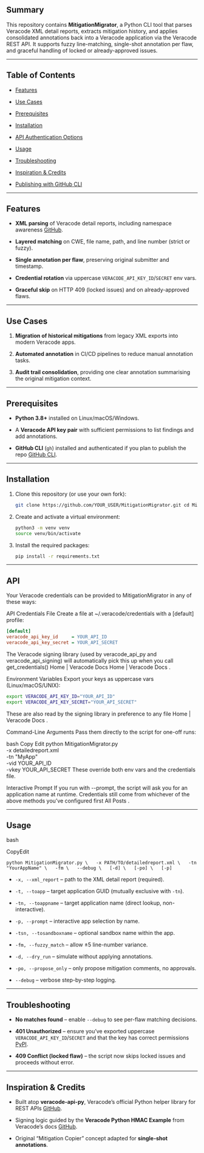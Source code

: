 ## Summary

This repository contains **MitigationMigrator**, a Python CLI tool that parses Veracode XML detail reports, extracts mitigation history, and applies consolidated annotations back into a Veracode application via the Veracode REST API. It supports fuzzy line-matching, single-shot annotation per flaw, and graceful handling of locked or already-approved issues.

---

## Table of Contents

- [Features](#features)
    
- [Use Cases](#use-cases)
    
- [Prerequisites](#prerequisites)
    
- [Installation](#Installation)
    
- [API Authentication Options](#API)
    
- [Usage](#usage)
    
- [Troubleshooting](#troubleshooting)
    
- [Inspiration & Credits](#inspiration--credits)
    
- [Publishing with GitHub CLI](#publishing-with-github-cli)
    

---

## Features

- **XML parsing** of Veracode detail reports, including namespace awareness [GitHub](https://github.com/veracode/veracode-api-py?utm_source=chatgpt.com).
    
- **Layered matching** on CWE, file name, path, and line number (strict or fuzzy).
    
- **Single annotation per flaw**, preserving original submitter and timestamp.
    
- **Credential rotation** via uppercase `VERACODE_API_KEY_ID`/`SECRET` env vars.
    
- **Graceful skip** on HTTP 409 (locked issues) and on already-approved flaws.
    

---

## Use Cases

1. **Migration of historical mitigations** from legacy XML exports into modern Veracode apps.
    
2. **Automated annotation** in CI/CD pipelines to reduce manual annotation tasks.
    
3. **Audit trail consolidation**, providing one clear annotation summarising the original mitigation context.
    

---

## Prerequisites

- **Python 3.8+** installed on Linux/macOS/Windows.
    
- A **Veracode API key pair** with sufficient permissions to list findings and add annotations.
    
- **GitHub CLI** (`gh`) installed and authenticated if you plan to publish the repo [GitHub CLI](https://cli.github.com/manual/gh_repo_create?utm_source=chatgpt.com).
    

---

## Installation

1. Clone this repository (or use your own fork):
    
    ``` bash
    git clone https://github.com/YOUR_USER/MitigationMigrator.git cd MitigationMigrator
    ```
2. Create and activate a virtual environment:
    
    ``` bash
    python3 -m venv venv
    source venv/bin/activate
    ```
3. Install the required packages:

    ``` bash
    pip install -r requirements.txt
    ```
    

---

## API 
	
Your Veracode credentials can be provided to MitigationMigrator in any of these ways:

API Credentials File
Create a file at ~/.veracode/credentials with a [default] profile:

``` ini
[default]
veracode_api_key_id     = YOUR_API_ID
veracode_api_key_secret = YOUR_API_SECRET
```

The Veracode signing library (used by veracode_api_py and veracode_api_signing) will automatically pick this up when you call get_credentials() 
Home | Veracode Docs
Home | Veracode Docs
.

Environment Variables
Export your keys as uppercase vars (Linux/macOS/UNIX):

``` bash
export VERACODE_API_KEY_ID="YOUR_API_ID"
export VERACODE_API_KEY_SECRET="YOUR_API_SECRET"
```

These are also read by the signing library in preference to any file 
Home | Veracode Docs
.

Command-Line Arguments
Pass them directly to the script for one-off runs:

bash
Copy
Edit
python MitigationMigrator.py \
  -x detailedreport.xml \
  -tn "MyApp" \
  -vid YOUR_API_ID \
  -vkey YOUR_API_SECRET
These override both env vars and the credentials file.

Interactive Prompt
If you run with --prompt, the script will ask you for an application name at runtime. Credentials still come from whichever of the above methods you’ve configured first 
All Posts
.


    

---

## Usage

bash

CopyEdit

`python MitigationMigrator.py \   -x PATH/TO/detailedreport.xml \   -tn "YourAppName" \   -fm \   --debug \   [-d] \   [-po] \   [-p]`

- `-x, --xml_report` – path to the XML detail report (required).
    
- `-t, --toapp` – target application GUID (mutually exclusive with `-tn`).
    
- `-tn, --toappname` – target application name (direct lookup, non-interactive).
    
- `-p, --prompt` – interactive app selection by name.
    
- `-tsn, --tosandboxname` – optional sandbox name within the app.
    
- `-fm, --fuzzy_match` – allow ±5 line-number variance.
    
- `-d, --dry_run` – simulate without applying annotations.
    
- `-po, --propose_only` – only propose mitigation comments, no approvals.
    
- `--debug` – verbose step-by-step logging.
    

---

## Troubleshooting

- **No matches found** – enable `--debug` to see per-flaw matching decisions.
    
- **401 Unauthorized** – ensure you’ve exported uppercase `VERACODE_API_KEY_ID`/`SECRET` and that the key has correct permissions [PyPI](https://pypi.org/project/veracode-api-py/0.9.29/?utm_source=chatgpt.com).
    
- **409 Conflict (locked flaw)** – the script now skips locked issues and proceeds without error.
    

---

## Inspiration & Credits

- Built atop **veracode-api-py**, Veracode’s official Python helper library for REST APIs [GitHub](https://github.com/veracode/veracode-api-py?utm_source=chatgpt.com).
    
- Signing logic guided by the **Veracode Python HMAC Example** from Veracode’s docs [GitHub](https://github.com/veracode/veracode-python-hmac-example?utm_source=chatgpt.com).
    
- Original “Mitigation Copier” concept adapted for **single-shot annotations**.
